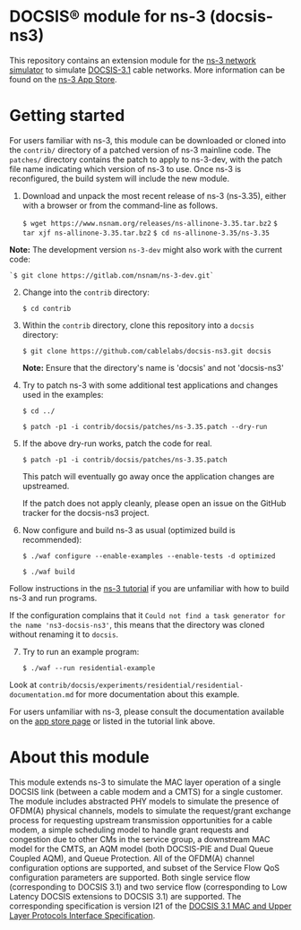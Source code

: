 # DOCSIS® module for ns-3 (docsis-ns3)

This repository contains an extension module for the 
[ns-3 network simulator](https://www.nsnam.org) to simulate
[DOCSIS-3.1](https://www.cablelabs.com/technologies#DOCSIS%C2%AE-3.1-Technology) 
cable networks.  More information can be found on the 
[ns-3 App Store](https://apps.nsnam.org/app/docsis-ns3).

# Getting started

For users familiar with ns-3, this module can be downloaded or cloned into
the ``contrib/`` directory of a patched version of ns-3 mainline code.
The ``patches/`` directory contains the patch to apply to ns-3-dev, with
the patch file name indicating which version of ns-3 to use.
Once ns-3 is reconfigured, the build system will include the new module.

1. Download and unpack the most recent release of ns-3 (ns-3.35), either with a browser or from the command-line as follows. 

    `$ wget https://www.nsnam.org/releases/ns-allinone-3.35.tar.bz2`
    `$ tar xjf ns-allinone-3.35.tar.bz2`
    `$ cd ns-allinone-3.35/ns-3.35`
  
  **Note:**  The development version ``ns-3-dev`` might also work with the current code:

    `$ git clone https://gitlab.com/nsnam/ns-3-dev.git`

2. Change into the `contrib` directory:

    `$ cd contrib`

3. Within the `contrib` directory, clone this repository into a `docsis` directory:

    `$ git clone https://github.com/cablelabs/docsis-ns3.git docsis`

   **Note:**  Ensure that the directory's name is 'docsis' and not 'docsis-ns3'

4. Try to patch ns-3 with some additional test applications and changes used in the examples:

    `$ cd ../`

    `$ patch -p1 -i contrib/docsis/patches/ns-3.35.patch --dry-run`

5. If the above dry-run works, patch the code for real.

    `$ patch -p1 -i contrib/docsis/patches/ns-3.35.patch`

   This patch will eventually go away once the application changes are upstreamed.
   
   If the patch does not apply cleanly, please open an issue on the GitHub
   tracker for the docsis-ns3 project.

6. Now configure and build ns-3 as usual (optimized build is recommended):

    `$ ./waf configure --enable-examples --enable-tests -d optimized`

    `$ ./waf build`

  Follow instructions in the [ns-3 tutorial](https://www.nsnam.org/releases/ns-3-35/documentation/) if you are unfamiliar with how to build ns-3 and run programs.

   If the configuration complains that it `Could not find a task generator for the name 'ns3-docsis-ns3'`, this means that the directory was cloned without renaming it to `docsis`.

7.  Try to run an example program:

    `$ ./waf --run residential-example`

Look at `contrib/docsis/experiments/residential/residential-documentation.md` for more documentation about this example.

For users unfamiliar with ns-3, please consult the documentation available on
the [app store page](https://apps.nsnam.org/app/docsis-ns3) or listed 
in the tutorial link above.

# About this module

This module extends ns-3 to simulate the MAC layer operation of a single
DOCSIS link (between a cable modem and a CMTS) for a single customer.
The module includes abstracted PHY models to simulate the presence of
OFDM(A) physical channels, models to simulate the request/grant exchange
process for requesting upstream transmission opportunities for a cable
modem, a simple scheduling model to handle grant requests and congestion 
due to other CMs in the service group, a downstream MAC model for the CMTS, 
an AQM model (both DOCSIS-PIE and Dual Queue Coupled AQM), and Queue 
Protection.  All of the OFDM(A) channel configuration options are supported, 
and subset of the Service Flow QoS configuration parameters are supported. 
Both single service flow (corresponding to DOCSIS 3.1) and two service flow
(corresponding to Low Latency DOCSIS extensions to DOCSIS 3.1) are supported.
The corresponding specification is version I21 of the
[DOCSIS 3.1 MAC and Upper Layer Protocols Interface Specification](https://specification-search.cablelabs.com/CM-SP-MULPIv3.1).

